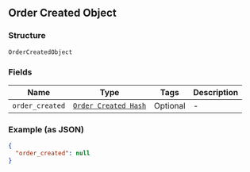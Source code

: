 ## Order Created Object

### Structure

`OrderCreatedObject`

### Fields

| Name | Type | Tags | Description |
|  --- | --- | --- | --- |
| `order_created` | [`Order Created Hash`](/doc/models/order-created.md) | Optional | - |

### Example (as JSON)

```json
{
  "order_created": null
}
```


